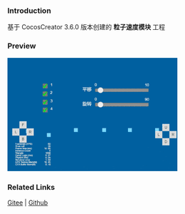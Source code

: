 ### Introduction

基于 CocosCreator 3.6.0 版本创建的 **粒子速度模块** 工程

### Preview
![image](../../../gif/202203/2022030545.gif)

### Related Links
[Gitee](https://gitee.com/mirrors_cocos-creator/test-cases-3d/blob/v3.0/assets/cases/particle) | [Github](https://github.com/cocos-creator/test-cases-3d/blob/v3.0/assets/cases/particle)
